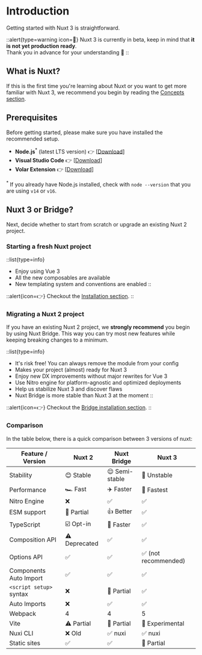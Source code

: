 # Introduction

Getting started with Nuxt 3 is straightforward.

::alert{type=warning icon=🚧}
Nuxt 3 is currently in beta, keep in mind that **it is not yet production ready**.<br>
Thank you in advance for your understanding 💛
::

## What is Nuxt?

If this is the first time you're learning about Nuxt or you want to get more familiar with Nuxt 3, we recommend you begin by reading the [Concepts section](/concepts).

## Prerequisites

Before getting started, please make sure you have installed the recommended setup.

* **Node.js**<sup>*</sup> (latest LTS version) 👉 [[Download](https://nodejs.org/en/download/)]
* **Visual Studio Code** 👉 [[Download](https://code.visualstudio.com/)]
* **Volar Extension** 👉 [[Download](https://marketplace.visualstudio.com/items?itemName=johnsoncodehk.volar)]

<sup>*</sup> If you already have Node.js installed, check with `node --version` that you are using `v14` or `v16`.

## Nuxt 3 or Bridge?

Next, decide whether to start from scratch or upgrade an existing Nuxt 2 project.

### Starting a fresh Nuxt project

::list{type=info}
- Enjoy using Vue 3
- All the new composables are available
- New templating system and conventions are enabled
::

::alert{icon=👉}
Checkout the [Installation section](/getting-started/installation).
::

### Migrating a Nuxt 2 project

If you have an existing Nuxt 2 project, we **strongly recommend** you begin by using Nuxt Bridge. This way you can try most new features while keeping breaking changes to a minimum.

::list{type=info}
- It's risk free! You can always remove the module from your config
- Makes your project (almost) ready for Nuxt 3
- Enjoy new DX improvements without major rewrites for Vue 3
- Use Nitro engine for platform-agnostic and optimized deployments
- Help us stabilize Nuxt 3 and discover flaws
- Nuxt Bridge is more stable than Nuxt 3 at the moment
::

::alert{icon=👉}
Checkout the [Bridge installation section](/getting-started/bridge).
::

### ‍Comparison

In the table below, there is a quick comparison between 3 versions of nuxt:

Feature / Version        | Nuxt 2          | Nuxt Bridge      | Nuxt 3
-------------------------|-----------------|------------------|---------
Stability                | 😊 Stable      | 😌 Semi-stable   | 😬 Unstable
Performance              | 🏎 Fast        | ✈️ Faster  | 🚀 Fastest
Nitro Engine             | ❌             | ✅               | ✅
ESM support              | 🌙 Partial     | 👍 Better        | ✅
TypeScript               | ☑️ Opt-in      | 🚧 Faster        | ✅
Composition API          | ⚠️ Deprecated  | ✅               | ✅
Options API              | ✅             | ✅               | ✅ (not recommended)
Components Auto Import   | ✅             | ✅               | ✅
`<script setup>` syntax  | ❌             | 🚧 Partial       | ✅
Auto Imports             | ❌             | ✅               | ✅
Webpack                  | 4              | 4                | 5
Vite                     | ⚠️ Partial     | 🚧 Partial       | 🚧 Experimental
Nuxi CLI                 | ❌ Old         | ✅ nuxi          | ✅ nuxi
Static sites             | ✅             | ✅               | 🚧 Partial
